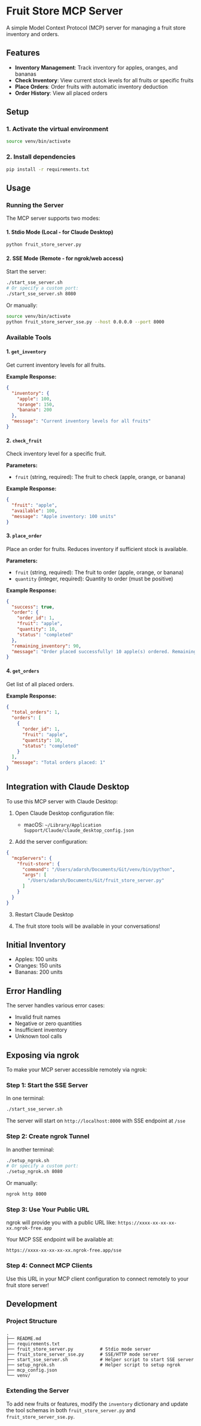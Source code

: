 # Fruit Store MCP Server

A simple Model Context Protocol (MCP) server for managing a fruit store inventory and orders.

## Features

- **Inventory Management**: Track inventory for apples, oranges, and bananas
- **Check Inventory**: View current stock levels for all fruits or specific fruits
- **Place Orders**: Order fruits with automatic inventory deduction
- **Order History**: View all placed orders

## Setup

### 1. Activate the virtual environment

```bash
source venv/bin/activate
```

### 2. Install dependencies

```bash
pip install -r requirements.txt
```

## Usage

### Running the Server

The MCP server supports two modes:

#### 1. **Stdio Mode** (Local - for Claude Desktop)

```bash
python fruit_store_server.py
```

#### 2. **SSE Mode** (Remote - for ngrok/web access)

Start the server:
```bash
./start_sse_server.sh
# Or specify a custom port:
./start_sse_server.sh 8080
```

Or manually:
```bash
source venv/bin/activate
python fruit_store_server_sse.py --host 0.0.0.0 --port 8000
```

### Available Tools

#### 1. `get_inventory`
Get current inventory levels for all fruits.

**Example Response:**
```json
{
  "inventory": {
    "apple": 100,
    "orange": 150,
    "banana": 200
  },
  "message": "Current inventory levels for all fruits"
}
```

#### 2. `check_fruit`
Check inventory level for a specific fruit.

**Parameters:**
- `fruit` (string, required): The fruit to check (apple, orange, or banana)

**Example Response:**
```json
{
  "fruit": "apple",
  "available": 100,
  "message": "Apple inventory: 100 units"
}
```

#### 3. `place_order`
Place an order for fruits. Reduces inventory if sufficient stock is available.

**Parameters:**
- `fruit` (string, required): The fruit to order (apple, orange, or banana)
- `quantity` (integer, required): Quantity to order (must be positive)

**Example Response:**
```json
{
  "success": true,
  "order": {
    "order_id": 1,
    "fruit": "apple",
    "quantity": 10,
    "status": "completed"
  },
  "remaining_inventory": 90,
  "message": "Order placed successfully! 10 apple(s) ordered. Remaining: 90"
}
```

#### 4. `get_orders`
Get list of all placed orders.

**Example Response:**
```json
{
  "total_orders": 1,
  "orders": [
    {
      "order_id": 1,
      "fruit": "apple",
      "quantity": 10,
      "status": "completed"
    }
  ],
  "message": "Total orders placed: 1"
}
```

## Integration with Claude Desktop

To use this MCP server with Claude Desktop:

1. Open Claude Desktop configuration file:
   - macOS: `~/Library/Application Support/Claude/claude_desktop_config.json`

2. Add the server configuration:

```json
{
  "mcpServers": {
    "fruit-store": {
      "command": "/Users/adarsh/Documents/Git/venv/bin/python",
      "args": [
        "/Users/adarsh/Documents/Git/fruit_store_server.py"
      ]
    }
  }
}
```

3. Restart Claude Desktop

4. The fruit store tools will be available in your conversations!

## Initial Inventory

- Apples: 100 units
- Oranges: 150 units  
- Bananas: 200 units

## Error Handling

The server handles various error cases:
- Invalid fruit names
- Negative or zero quantities
- Insufficient inventory
- Unknown tool calls

## Exposing via ngrok

To make your MCP server accessible remotely via ngrok:

### Step 1: Start the SSE Server

In one terminal:
```bash
./start_sse_server.sh
```

The server will start on `http://localhost:8000` with SSE endpoint at `/sse`

### Step 2: Create ngrok Tunnel

In another terminal:
```bash
./setup_ngrok.sh
# Or specify a custom port:
./setup_ngrok.sh 8080
```

Or manually:
```bash
ngrok http 8000
```

### Step 3: Use Your Public URL

ngrok will provide you with a public URL like: `https://xxxx-xx-xx-xx-xx.ngrok-free.app`

Your MCP SSE endpoint will be available at:
```
https://xxxx-xx-xx-xx-xx.ngrok-free.app/sse
```

### Step 4: Connect MCP Clients

Use this URL in your MCP client configuration to connect remotely to your fruit store server!

## Development

### Project Structure

```
.
├── README.md
├── requirements.txt
├── fruit_store_server.py          # Stdio mode server
├── fruit_store_server_sse.py      # SSE/HTTP mode server
├── start_sse_server.sh            # Helper script to start SSE server
├── setup_ngrok.sh                 # Helper script to setup ngrok
├── mcp_config.json
└── venv/
```

### Extending the Server

To add new fruits or features, modify the `inventory` dictionary and update the tool schemas in both `fruit_store_server.py` and `fruit_store_server_sse.py`.

